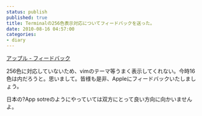 ```yaml
---
status: publish
published: true
title: Terminalの256色表示対応についてフィードバックを送った。
date: 2010-08-16 04:57:00
categories:
- diary
---
```

<a href="https://regist.apple.co.jp/feedback/">アップル - フィードバック</a>

256色に対応していないため、vimのテーマ等うまく表示してくれない。今時16色は内だろうと。思いまして。皆様も是非、Appleにフィードバックいたしましょう。

日本の?App sotreのようにやっていては双方にとって良い方向に向かいませんよ。
